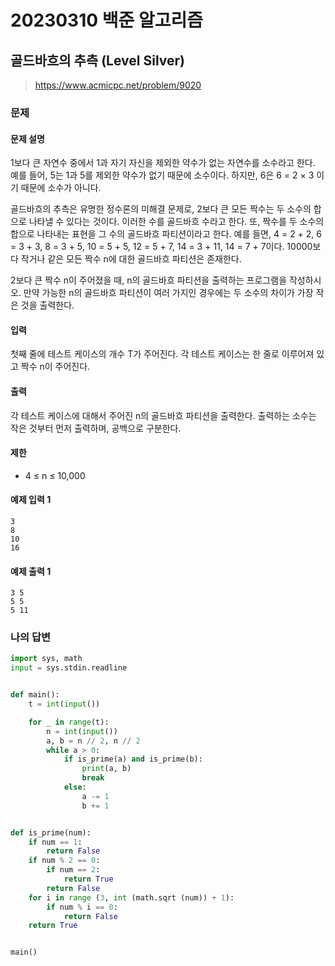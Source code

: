 # 20230310 백준 알고리즘

## 골드바흐의 추측 (Level Silver)
> https://www.acmicpc.net/problem/9020

### 문제
#### 문제 설명
1보다 큰 자연수 중에서  1과 자기 자신을 제외한 약수가 없는 자연수를 소수라고 한다. 예를 들어, 5는 1과 5를 제외한 약수가 없기 때문에 소수이다. 하지만, 6은 6 = 2 × 3 이기 때문에 소수가 아니다.

골드바흐의 추측은 유명한 정수론의 미해결 문제로, 2보다 큰 모든 짝수는 두 소수의 합으로 나타낼 수 있다는 것이다. 이러한 수를 골드바흐 수라고 한다. 또, 짝수를 두 소수의 합으로 나타내는 표현을 그 수의 골드바흐 파티션이라고 한다. 예를 들면, 4 = 2 + 2, 6 = 3 + 3, 8 = 3 + 5, 10 = 5 + 5, 12 = 5 + 7, 14 = 3 + 11, 14 = 7 + 7이다. 10000보다 작거나 같은 모든 짝수 n에 대한 골드바흐 파티션은 존재한다.

2보다 큰 짝수 n이 주어졌을 때, n의 골드바흐 파티션을 출력하는 프로그램을 작성하시오. 만약 가능한 n의 골드바흐 파티션이 여러 가지인 경우에는 두 소수의 차이가 가장 작은 것을 출력한다.

#### 입력
첫째 줄에 테스트 케이스의 개수 T가 주어진다. 각 테스트 케이스는 한 줄로 이루어져 있고 짝수 n이 주어진다.

#### 출력
각 테스트 케이스에 대해서 주어진 n의 골드바흐 파티션을 출력한다. 출력하는 소수는 작은 것부터 먼저 출력하며, 공백으로 구분한다.

#### 제한
- 4 ≤ n ≤ 10,000

#### 예제 입력 1
```
3
8
10
16
```

#### 예제 출력 1
```
3 5
5 5
5 11
```

### 나의 답변
```python
import sys, math
input = sys.stdin.readline


def main():
    t = int(input())

    for _ in range(t):
        n = int(input())
        a, b = n // 2, n // 2
        while a > 0:
            if is_prime(a) and is_prime(b):
                print(a, b)
                break
            else:
                a -= 1
                b += 1


def is_prime(num):
    if num == 1:
        return False
    if num % 2 == 0:
        if num == 2:
            return True
        return False
    for i in range (3, int (math.sqrt (num)) + 1):
        if num % i == 0:
            return False
    return True


main()
```
